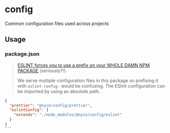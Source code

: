 # config

Common configuration files used across projects

## Usage

### package.json

> [ESLINT forces you to use a prefix on your WHOLE DAMN NPM PACKAGE](https://eslint.org/docs/latest/developer-guide/shareable-configs#npm-scoped-modules) (seriously?!).
>
> We serve multiple configuration files in this package so prefixing it with `eslint-config-` would be confusing. The ESlint configuration can be imported by using an absolute path.

````json
{
  "prettier": "@nyce/config/prettier",
  "eslintConfig": {
    "extends": "./node_modules/@nyce/config/eslint"
  }
}
```